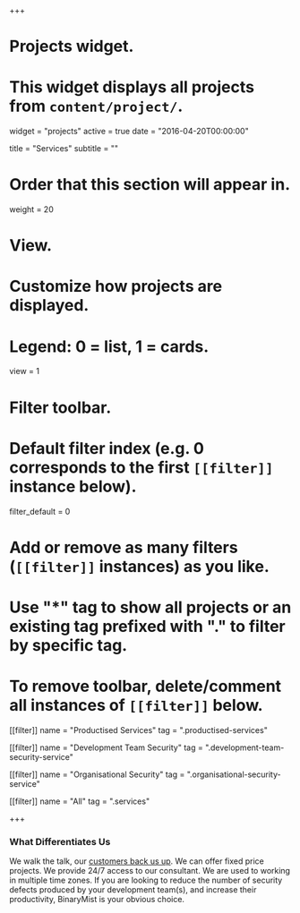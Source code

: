 +++
# Projects widget.
# This widget displays all projects from `content/project/`.
widget = "projects"
active = true
date = "2016-04-20T00:00:00"

title = "Services"
subtitle = ""

# Order that this section will appear in.
weight = 20

# View.
# Customize how projects are displayed.
# Legend: 0 = list, 1 = cards.
view = 1

# Filter toolbar.

# Default filter index (e.g. 0 corresponds to the first `[[filter]]` instance below).
filter_default = 0

# Add or remove as many filters (`[[filter]]` instances) as you like.
# Use "*" tag to show all projects or an existing tag prefixed with "." to filter by specific tag.
# To remove toolbar, delete/comment all instances of `[[filter]]` below.
[[filter]]
  name = "Productised Services"
  tag = ".productised-services"
  
[[filter]]
  name = "Development Team Security"
  tag = ".development-team-security-service"

[[filter]]
  name = "Organisational Security"
  tag = ".organisational-security-service"

[[filter]]
  name = "All"
  tag = ".services"

+++

### What Differentiates Us

We walk the talk, our [customers back us up](#portfolio).
We can offer fixed price projects.
We provide 24/7 access to our consultant.
We are used to working in multiple time zones.
If you are looking to reduce the number of security defects produced by your development team(s), and increase their productivity, BinaryMist is your obvious choice.

